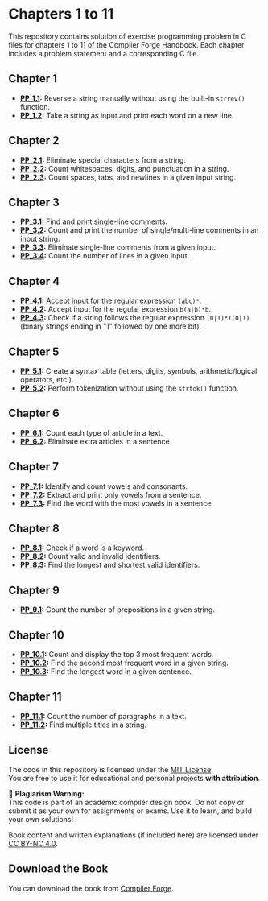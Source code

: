 # Chapters 1 to 11

This repository contains solution of exercise programming problem in C files for chapters 1 to 11 of the Compiler Forge Handbook. Each chapter includes a problem statement and a corresponding C file.

## Chapter 1
- **[PP_1.1](PP_1.1.c):** Reverse a string manually without using the built-in `strrev()` function.
- **[PP_1.2](PP_1.2.c):** Take a string as input and print each word on a new line.

## Chapter 2
- **[PP_2.1](PP_2.1.c):** Eliminate special characters from a string.
- **[PP_2.2](PP_2.2.c):** Count whitespaces, digits, and punctuation in a string.
- **[PP_2.3](PP_2.3.c):** Count spaces, tabs, and newlines in a given input string.

## Chapter 3
- **[PP_3.1](PP_3.1.c):** Find and print single-line comments.
- **[PP_3.2](PP_3.2.c):** Count and print the number of single/multi-line comments in an input string.
- **[PP_3.3](PP_3.3.c):** Eliminate single-line comments from a given input.
- **[PP_3.4](PP_3.4.c):** Count the number of lines in a given input.

## Chapter 4
- **[PP_4.1](PP_4.1.c):** Accept input for the regular expression `(abc)*`.
- **[PP_4.2](PP_4.2.c):** Accept input for the regular expression `b(a|b)*b`.
- **[PP_4.3](PP_4.3.c):** Check if a string follows the regular expression `(0|1)*1(0|1)` (binary strings ending in "1" followed by one more bit).

## Chapter 5
- **[PP_5.1](PP_5.1.c):** Create a syntax table (letters, digits, symbols, arithmetic/logical operators, etc.).
- **[PP_5.2](PP_5.2.c):** Perform tokenization without using the `strtok()` function.

## Chapter 6
- **[PP_6.1](PP_6.1.c):** Count each type of article in a text.
- **[PP_6.2](PP_6.2.c):** Eliminate extra articles in a sentence.

## Chapter 7
- **[PP_7.1](PP_7.1.c):** Identify and count vowels and consonants.
- **[PP_7.2](PP_7.2.c):** Extract and print only vowels from a sentence.
- **[PP_7.3](PP_7.3.c):** Find the word with the most vowels in a sentence.

## Chapter 8
- **[PP_8.1](PP_8.1.c):** Check if a word is a keyword.
- **[PP_8.2](PP_8.2.c):** Count valid and invalid identifiers.
- **[PP_8.3](PP_8.3.c):** Find the longest and shortest valid identifiers.

## Chapter 9
- **[PP_9.1](PP_9.1.c):** Count the number of prepositions in a given string.

## Chapter 10
- **[PP_10.1](PP_10.1.c):** Count and display the top 3 most frequent words.
- **[PP_10.2](PP_10.2.c):** Find the second most frequent word in a given string.
- **[PP_10.3](PP_10.3.c):** Find the longest word in a given sentence.

## Chapter 11
- **[PP_11.1](PP_11.1.c):** Count the number of paragraphs in a text.
- **[PP_11.2](PP_11.2.c):** Find multiple titles in a string.

## License
The code in this repository is licensed under the [MIT License](LICENSE).  
You are free to use it for educational and personal projects **with attribution**.

🚫 **Plagiarism Warning:**  
This code is part of an academic compiler design book. Do not copy or submit it as your own for assignments or exams. Use it to learn, and build your own solutions!

Book content and written explanations (if included here) are licensed under [CC BY-NC 4.0](https://creativecommons.org/licenses/by-nc/4.0/).

## Download the Book
You can download the book from [Compiler Forge](Compiler%20Forge%20Book.pdf).